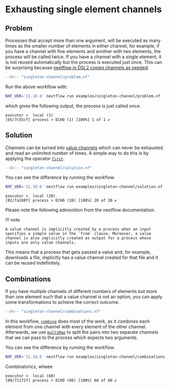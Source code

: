 # Exhausting single element channels

## Problem

Processes that accept more than one argument, will be executed as many times as the smaller number of elements in either channel, for example, if you have a channel with five elements and another with two elements, the process will be called twice. If you have a channel with a single element, it is not reused automatically but the process is executed just once. This can be surprising because [nextflow in DSL2 copies channels as needed](https://www.nextflow.io/docs/latest/dsl2.html#channel-forking).

```groovy title="problem.nf" linenums="1" hl_lines="27"
--8<-- "singleton-channel/problem.nf"
```

Run the above workflow with:

```bash
NXF_VER='21.10.6' nextflow run examples/singleton-channel/problem.nf
```

which gives the following output, the process is just called once.

```output
executor >  local (1)
[b5/7c55cf] process > ECHO (1) [100%] 1 of 1 ✔
```

## Solution

Channels can be turned into [value channels](https://www.nextflow.io/docs/latest/channel.html#value-channel) which can never be exhausted and read an unlimited number of times. A simple way to do this is by applying the operator [`first`](https://www.nextflow.io/docs/latest/operator.html#first).

```groovy title="solution.nf" linenums="1" hl_lines="27"
--8<-- "singleton-channel/solution.nf"
```

You can see the difference by running the workflow.

```bash
NXF_VER='21.10.6' nextflow run examples/singleton-channel/solution.nf
```

```output
executor >  local (20)
[02/fa180f] process > ECHO (20) [100%] 20 of 20 ✔
```

Please note the following admonition from the nextflow documentation:

!!! note

    A value channel is implicitly created by a process when an input specifies a simple value in the `from` clause. Moreover, a value channel is also implicitly created as output for a process whose inputs are only value channels.

This means that a process that gets passed a value and, for example, downloads a file, implicitly has a value channel created for that file and it can be reused indefinitely.

## Combinations

If you have multiple channels of different numbers of elements but more than one element such that a value channel is not an option, you can apply some transformations to achieve the correct outcome.

```groovy title="combinations.nf" linenums="1" hl_lines="27-32 34"
--8<-- "singleton-channel/combinations.nf"
```

In this workflow, [`combine`](https://www.nextflow.io/docs/latest/operator.html#combine) does most of the work, as it _combines_ each element from one channel with every element of the other channel. Afterwards, we use [`multiMap`](https://www.nextflow.io/docs/latest/operator.html#multimap) to split the pairs into two separate channels that we can pass to the process which expects two arguments.

You can see the difference by running the workflow.

```bash
NXF_VER='21.10.6' nextflow run examples/singleton-channel/combinations.nf
```

Combinatorics, wheee

```output
executor >  local (60)
[09/71172f] process > ECHO (60) [100%] 60 of 60 ✔
```

